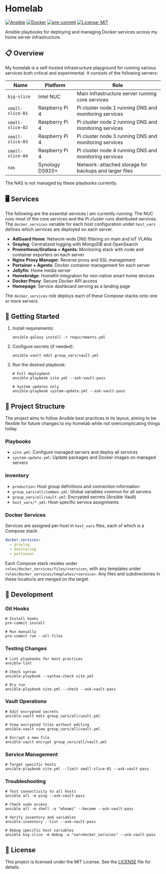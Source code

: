 # Homelab

[![Ansible](https://img.shields.io/badge/Ansible-1A1918?logo=ansible&logoColor=white)](https://www.ansible.com/)
[![Docker](https://img.shields.io/badge/Docker-0db7ed?logo=docker&logoColor=white)](https://www.docker.com/)
[![pre-commit](https://img.shields.io/badge/pre--commit-enabled-brightgreen?logo=pre-commit)](https://github.com/pre-commit/pre-commit)
[![License: MIT](https://img.shields.io/badge/License-MIT-yellow.svg)](https://opensource.org/licenses/MIT)

Ansible playbooks for deploying and managing Docker services across my home server infrastructure.

## 📋 Overview

My homelab is a self-hosted infrastructure playground for running various services both critical and experimental. It
consists of the following servers:

| Name             | Platform        | Role |
| ---------------- | --------------- | ---- |
| `big-slice`      | Intel NUC       | Main infrastructure server running core services |
| `small-slice-01` | Raspberry Pi 4  | Pi cluster node 1 running DNS and monitoring services |
| `small-slice-02` | Raspberry Pi 4  | Pi cluster node 2 running DNS and monitoring services |
| `small-slice-03` | Raspberry Pi 4  | Pi cluster node 3 running DNS and monitoring services |
| `small-slice-04` | Raspberry Pi 4  | Pi cluster node 4 running DNS and monitoring services |
| `nas`            | Synology DS920+ | Network-attached storage for backups and larger files |

The NAS is not managed by these playbooks currently.

## 🖥️ Services

The following are the essential services I am currently running. The NUC runs most of the core services and the Pi
cluster runs distributed services. The `docker_services` variable for each host configuration under `host_vars` defines
which services are deployed on each server.

- **AdGuard Home**: Network-wide DNS filtering on main and IoT VLANs
- **Graylog**: Centralized logging with MongoDB and OpenSearch
- **Prometheus/Grafana + Agents**: Monitoring stack with node and container exporters on each server
- **Nginx Proxy Manager**: Reverse proxy and SSL management
- **Portainer + Agents**: Docker container management for each server
- **Jellyfin**: Home media server
- **Homebridge**: HomeKit integration for non-native smart home devices
- **Docker Proxy**: Secure Docker API access
- **Homepage**: Service dashboard serving as a landing page

The `docker_services` role deploys each of these Compose stacks onto one or more servers.

## 🚀 Getting Started

1. Install requirements:
   ```shell
   ansible-galaxy install -r requirements.yml
   ```

2. Configure secrets (if needed):
   ```shell
   ansible-vault edit group_vars/vault.yml
   ```

3. Run the desired playbook:
   ```shell
   # Full deployment
   ansible-playbook site.yml --ask-vault-pass

   # System updates only
   ansible-playbook system-update.yml --ask-vault-pass
   ```

## 📁 Project Structure

The project aims to follow Ansible best practices in its layout, aiming to be flexible for future changes to my homelab
while not overcomplicating things today.

### Playbooks

- `site.yml`: Configure managed servers and deploy all services
- `system-update.yml`: Update packages and Docker images on managed servers

### Inventory

- `production`: Host group definitions and connection information
- `group_vars/all/common.yml`: Global variables common for all servers
- `group_vars/all/vault.yml`: Encrypted secrets (Ansible Vault)
- `host_vars/*.yml`: Host-specific service assignments

### Docker Services

Services are assigned per-host in `host_vars` files, each of which is a Compose stack:

```yaml
docker_services:
  - graylog
  - monitoring
  - portainer
```

Each Compose stack resides under `roles/docker_services/files/<service>`, with any templates under
`roles/docker_services/templates/<service>`. Any files and subdirectories in these locations are merged on the target.

## 🔧 Development

### Git Hooks

```shell
# Install hooks
pre-commit install

# Run manually
pre-commit run --all-files
```

### Testing Changes

```shell
# Lint playbooks for best practices
ansible-lint

# Check syntax
ansible-playbook --syntax-check site.yml

# Dry run
ansible-playbook site.yml --check --ask-vault-pass
```

### Vault Operations

```shell
# Edit encrypted secrets
ansible-vault edit group_vars/all/vault.yml

# View encrypted files without editing
ansible-vault view group_vars/all/vault.yml

# Encrypt a new file
ansible-vault encrypt group_vars/all/vault.yml
```

### Service Management

```shell
# Target specific hosts
ansible-playbook site.yml --limit small-slice-01 --ask-vault-pass
```

### Troubleshooting

```shell
# Test connectivity to all hosts
ansible all -m ping --ask-vault-pass

# Check sudo access
ansible all -m shell -a "whoami" --become --ask-vault-pass

# Verify inventory and variables
ansible-inventory --list --ask-vault-pass

# Debug specific host variables
ansible big-slice -m debug -a "var=docker_services" --ask-vault-pass
```

## 📄 License

This project is licensed under the MIT License. See the [LICENSE](LICENSE) file for details.
